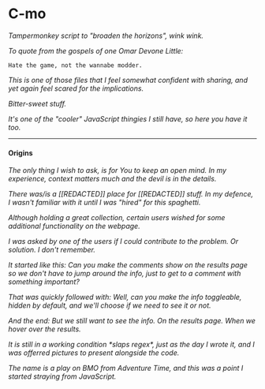 # C-mo

_Tampermonkey script to "broaden the horizons", wink wink._

_To quote from the gospels of one Omar Devone Little:_ 

    Hate the game, not the wannabe modder.

_This is one of those files that I feel somewhat confident with sharing, and yet again feel scared for the implications._

_Bitter-sweet stuff._

_It's one of the "cooler" JavaScript thingies I still have, so here you have it too._

----

#### Origins

_The only thing I wish to ask, is for You to keep an open mind. In my experience, context matters much and the devil is in the details._

_There was/is a [[REDACTED]] place for [[REDACTED]] stuff. In my defence, I wasn't familiar with it until I was "hired" for this spaghetti._

_Although holding a great collection, certain users wished for some additional functionality on the webpage._

_I was asked by one of the users if I could contribute to the problem. Or solution. I don't remember._

_It started like this: Can you make the comments show on the results page so we don't have to jump around the info, just to get to a comment with something important?_

_That was quickly followed with: Well, can you make the info toggleable, hidden by default, and we'll choose if we need to see it or not._

_And the end: But we still want to see the info. On the results page. When we hover over the results._

_It is still in a working condition \*slaps regex\*, just as the day I wrote it, and I was offerred pictures to present alongside the code._

_The name is a play on BMO from Adventure Time, and this was a point I started straying from JavaScript._


